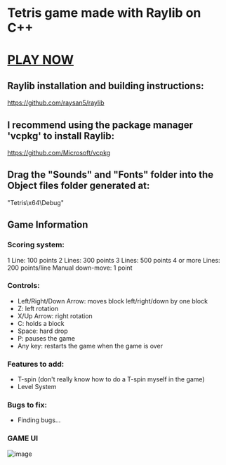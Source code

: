 # **Tetris** game made with **Raylib** on **C++**

# [PLAY NOW](https://arcade-tetris.netlify.app)

## **Raylib** installation and building instructions: 
https://github.com/raysan5/raylib

## I recommend using the package manager **'vcpkg'** to install Raylib: 
https://github.com/Microsoft/vcpkg
  
## Drag the "Sounds" and "Fonts" folder into the Object files folder generated at:
"Tetris\x64\Debug"

## Game Information ##

### **Scoring system:**
1 Line: 100 points
2 Lines: 300 points
3 Lines: 500 points
4 or more Lines: 200 points/line
Manual down-move: 1 point

### **Controls:**
- Left/Right/Down Arrow: moves block left/right/down by one block
- Z: left rotation
- X/Up Arrow: right rotation
- C: holds a block
- Space: hard drop
- P: pauses the game
- Any key: restarts the game when the game is over

### **Features to add:**
- T-spin (don't really know how to do a T-spin myself in the game)
- Level System 

### **Bugs to fix:**
- Finding bugs...

### **GAME UI**

![image](https://github.com/xFooFoo/Tetris/assets/73238233/8c9ca15a-511a-4aa8-94d6-27f22cbac53c)

